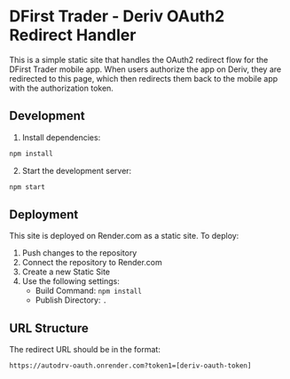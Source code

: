 # DFirst Trader - Deriv OAuth2 Redirect Handler

This is a simple static site that handles the OAuth2 redirect flow for the DFirst Trader mobile app. When users authorize the app on Deriv, they are redirected to this page, which then redirects them back to the mobile app with the authorization token.

## Development

1. Install dependencies:
```bash
npm install
```

2. Start the development server:
```bash
npm start
```

## Deployment

This site is deployed on Render.com as a static site. To deploy:

1. Push changes to the repository
2. Connect the repository to Render.com
3. Create a new Static Site
4. Use the following settings:
   - Build Command: `npm install`
   - Publish Directory: `.`

## URL Structure

The redirect URL should be in the format:
```
https://autodrv-oauth.onrender.com?token1=[deriv-oauth-token]
``` 